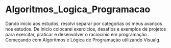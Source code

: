 # Algoritmos_Logica_Programacao
Dando inicio aos estudos, resolvi separar por categorias os meus avanços nos estudos. De inicio colocarei exercícios, desafios e exemplos de projetos para exercitar, praticar e desenvolver o raciocínio em programação . Começando com Algoritmos e Lógica de Programação utilizando Visualg.
